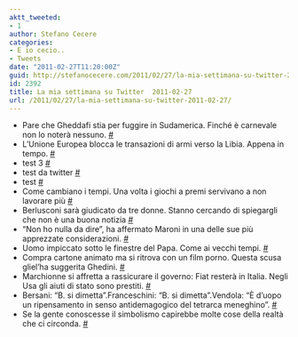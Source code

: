 ```yaml
---
aktt_tweeted:
- 1
author: Stefano Cecere
categories:
- E io cecio..
- Tweets
date: "2011-02-27T11:20:00Z"
guid: http://stefanocecere.com/2011/02/27/la-mia-settimana-su-twitter-2011-02-27/
id: 2392
title: La mia settimana su Twitter  2011-02-27
url: /2011/02/27/la-mia-settimana-su-twitter-2011-02-27/
---
```


<ul class="aktt_tweet_digest">
  <li>
    Pare che Gheddafi stia per fuggire in Sudamerica. Finché è carnevale non lo noterà nessuno. <a href="http://twitter.com/StefanoCecere/statuses/41241849876332544" class="aktt_tweet_time">#</a>
  </li>
  <li>
    L’Unione Europea blocca le transazioni di armi verso la Libia. Appena in tempo. <a href="http://twitter.com/StefanoCecere/statuses/41240217734225920" class="aktt_tweet_time">#</a>
  </li>
  <li>
    test 3 <a href="http://twitter.com/StefanoCecere/statuses/41129173217054720" class="aktt_tweet_time">#</a>
  </li>
  <li>
    test da twitter <a href="http://twitter.com/StefanoCecere/statuses/41122033345634304" class="aktt_tweet_time">#</a>
  </li>
  <li>
    test <a href="http://twitter.com/StefanoCecere/statuses/41119498207641602" class="aktt_tweet_time">#</a>
  </li>
  <li>
    Come cambiano i tempi. Una volta i giochi a premi servivano a non lavorare più <a href="http://twitter.com/StefanoCecere/statuses/40893135244632064" class="aktt_tweet_time">#</a>
  </li>
  <li>
    Berlusconi sarà giudicato da tre donne. Stanno cercando di spiegargli che non è una buona notizia <a href="http://twitter.com/StefanoCecere/statuses/40887295246745600" class="aktt_tweet_time">#</a>
  </li>
  <li>
    “Non ho nulla da dire”, ha affermato Maroni in una delle sue più apprezzate considerazioni. <a href="http://twitter.com/StefanoCecere/statuses/40887250640314368" class="aktt_tweet_time">#</a>
  </li>
  <li>
    Uomo impiccato sotto le finestre del Papa. Come ai vecchi tempi. <a href="http://twitter.com/StefanoCecere/statuses/40887131723272192" class="aktt_tweet_time">#</a>
  </li>
  <li>
    Compra cartone animato ma si ritrova con un film porno. Questa scusa gliel’ha suggerita Ghedini. <a href="http://twitter.com/StefanoCecere/statuses/40887086689030144" class="aktt_tweet_time">#</a>
  </li>
  <li>
    Marchionne si affretta a rassicurare il governo: Fiat resterà in Italia. Negli Usa gli aiuti di stato sono prestiti. <a href="http://twitter.com/StefanoCecere/statuses/40886828013854720" class="aktt_tweet_time">#</a>
  </li>
  <li>
    Bersani: “B. si dimetta”.Franceschini: “B. si dimetta”.Vendola: “È d’uopo un ripensamento in senso antidemagogico del tetrarca meneghino”. <a href="http://twitter.com/StefanoCecere/statuses/40886733012873216" class="aktt_tweet_time">#</a>
  </li>
  <li>
    Se la gente conoscesse il simbolismo capirebbe molte cose della realtà che ci circonda. <a href="http://twitter.com/StefanoCecere/statuses/40009246833786880" class="aktt_tweet_time">#</a>
  </li>
</ul>